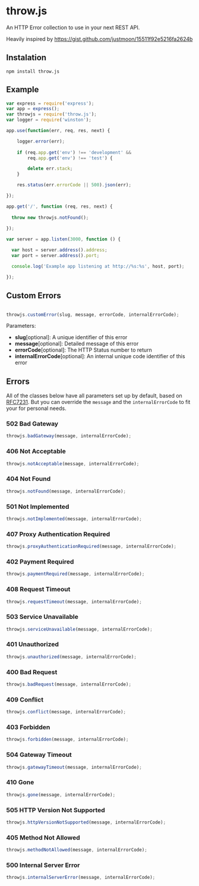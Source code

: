 # throw.js
An HTTP Error collection to use in your next REST API.

Heavily inspired by https://gist.github.com/justmoon/15511f92e5216fa2624b

## Instalation
```
npm install throw.js
```

## Example
```javascript
var express = require('express');
var app = express();
var throwjs = require('throw.js');
var logger = require('winston');

app.use(function(err, req, res, next) {

    logger.error(err);
    
    if (req.app.get('env') !== 'development' &&
        req.app.get('env') !== 'test') {

        delete err.stack;
    }

    res.status(err.errorCode || 500).json(err);

});

app.get('/', function (req, res, next) {
  
  throw new throwjs.notFound();
  
});

var server = app.listen(3000, function () {

  var host = server.address().address;
  var port = server.address().port;

  console.log('Example app listening at http://%s:%s', host, port);

});
```

## Custom Errors

```javascript

throwjs.customError(slug, message, errorCode, internalErrorCode);

```

Parameters:
* **slug**[optional]: A unique identifier of this error
* **message**[optional]: Detailed message of this error
* **errorCode**[optional]: The HTTP Status number to return
* **internalErrorCode**[optional]: An internal unique code identifier of this error

## Errors

All of the classes below have all parameters set up by default, based on [RFC7231](http://tools.ietf.org/html/rfc7231). 
But you can override the `message` and the `internalErrorCode` to fit your for personal needs.

### 502 Bad Gateway
```javascript
throwjs.badGateway(message, internalErrorCode);
```

### 406 Not Acceptable
```javascript
throwjs.notAcceptable(message, internalErrorCode);
```

### 404 Not Found
```javascript
throwjs.notFound(message, internalErrorCode);
```

### 501 Not Implemented
```javascript
throwjs.notImplemented(message, internalErrorCode);
```

### 407 Proxy Authentication Required
```javascript
throwjs.proxyAuthenticationRequired(message, internalErrorCode);
```

### 402 Payment Required
```javascript
throwjs.paymentRequired(message, internalErrorCode);
```

### 408 Request Timeout
```javascript
throwjs.requestTimeout(message, internalErrorCode);
```

### 503 Service Unavailable
```javascript
throwjs.serviceUnavailable(message, internalErrorCode);
```

### 401 Unauthorized
```javascript
throwjs.unauthorized(message, internalErrorCode);
```

### 400 Bad Request
```javascript
throwjs.badRequest(message, internalErrorCode);
```

### 409 Conflict
```javascript
throwjs.conflict(message, internalErrorCode);
```

### 403 Forbidden
```javascript
throwjs.forbidden(message, internalErrorCode);
```

### 504 Gateway Timeout
```javascript
throwjs.gatewayTimeout(message, internalErrorCode);
```

### 410 Gone
```javascript
throwjs.gone(message, internalErrorCode);
```

### 505 HTTP Version Not Supported
```javascript
throwjs.httpVersionNotSupported(message, internalErrorCode);
```

### 405 Method Not Allowed
```javascript
throwjs.methodNotAllowed(message, internalErrorCode);
```

### 500 Internal Server Error
```javascript
throwjs.internalServerError(message, internalErrorCode);
```
